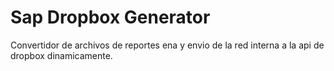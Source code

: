 # Sap Dropbox Generator
Convertidor de archivos de reportes ena y envio de la red interna a la api de dropbox dinamicamente.

